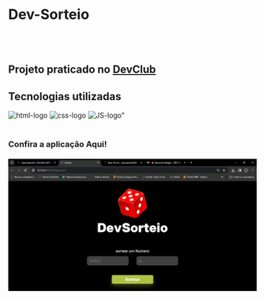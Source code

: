 <h1>Dev-Sorteio</h1>
<br>
<br>
<h2> Projeto praticado no <a href="https://www.rodolfomori.com.br/devclub">DevClub<a></a></h2>
<h2>Tecnologias utilizadas</h2> 
 <img src="https://img.shields.io/badge/HTML5-E34F26?style=for-the-badge&logo=html5&logoColor=white" alt="html-logo">
 <img src="https://img.shields.io/badge/CSS3-1572B6?style=for-the-badge&logo=css3&logoColor=white" alt="css-logo">
 <img src="https://img.shields.io/badge/JavaScript-F7DF1E?style=for-the-badge&logo=javascript&logoColor=black" alt=JS-logo">
 <br>
 <br>
 <h3>Confira a aplicação </">Aqui!</a>
 <br>
 <br>
 <img src="Assets/jeanspereira - Google Chrome 02_02_2024 23_16_29.png">
 
